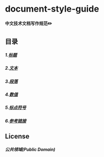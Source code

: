 # document-style-guide

#### 中文技术文档写作规范✏️

## 目录
##### 1.[标题](https://github.com/ChenxingWang93/document-style-guide/blob/main/docs/%E6%A0%87%E9%A2%98%20title.md)
##### 2.[文本](https://github.com/ChenxingWang93/document-style-guide/blob/main/docs/%E6%96%87%E6%9C%AC%20text.md)
##### 3.[段落](https://github.com/ChenxingWang93/document-style-guide/blob/main/docs/%E6%AE%B5%E8%90%BD%20paragraph.md)
##### 4.[数值](https://github.com/ChenxingWang93/document-style-guide/blob/main/docs/%E6%95%B0%E5%80%BC%20number.md)
##### 5.[标点符号](https://github.com/ChenxingWang93/document-style-guide/blob/main/docs/%E6%A0%87%E7%82%B9%E7%AC%A6%E5%8F%B7%20Marks.md)
##### 6.[参考链接](https://github.com/ChenxingWang93/document-style-guide/blob/main/docs/%E5%8F%82%E8%80%83%E9%93%BE%E6%8E%A5%20reference.md)


## License
##### 公共领域(Public Domain)
